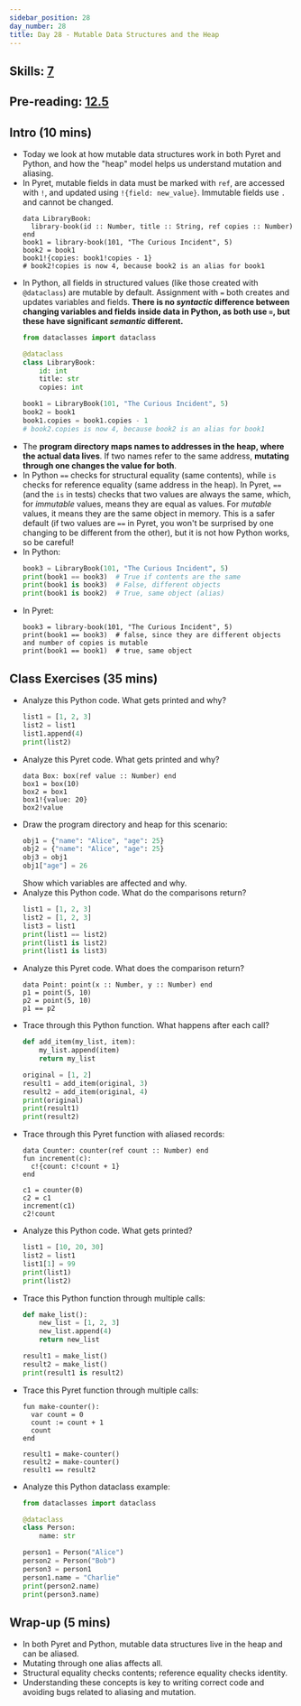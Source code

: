 ```yaml
---
sidebar_position: 28
day_number: 28
title: Day 28 - Mutable Data Structures and the Heap
---
```


## Skills: [7](/skills/#(7))

## Pre-reading: [12.5]({{DCIC_DOMAIN}}/modifying-variables.html)

## Intro (10 mins)
- Today we look at how mutable data structures work in both Pyret and Python, and how the "heap" model helps us understand mutation and aliasing.
- In Pyret, mutable fields in data must be marked with `ref`, are accessed with `!`, and updated using `!{field: new_value}`. Immutable fields use `.` and cannot be changed.
  ```pyret
  data LibraryBook:
    library-book(id :: Number, title :: String, ref copies :: Number)
  end
  book1 = library-book(101, "The Curious Incident", 5)
  book2 = book1
  book1!{copies: book1!copies - 1}
  # book2!copies is now 4, because book2 is an alias for book1
  ```
- In Python, all fields in structured values (like those created with `@dataclass`) are mutable by default. Assignment with `=` both creates and updates variables and fields. **There is no _syntactic_ difference between changing variables and fields inside data in Python, as both use `=`, but these have significant _semantic_ different.**
  ```python
  from dataclasses import dataclass

  @dataclass
  class LibraryBook:
      id: int
      title: str
      copies: int

  book1 = LibraryBook(101, "The Curious Incident", 5)
  book2 = book1
  book1.copies = book1.copies - 1
  # book2.copies is now 4, because book2 is an alias for book1
  ```
- The **program directory maps names to addresses in the heap, where the actual data lives**. If two names refer to the same address, **mutating through one changes the value for both**.
- In Python `==` checks for structural equality (same contents), while `is` checks for reference equality (same address in the heap). In Pyret, `==` (and the `is` in tests) checks that two values are always the same, which, for _immutable_ values, means they are equal as values. For _mutable_ values, it means they are the same object in memory. This is a safer default (if two values are `==` in Pyret, you won't be surprised by one changing to be different from the other), but it is not how Python works, so be careful!
- In Python:
  ```python
  book3 = LibraryBook(101, "The Curious Incident", 5)
  print(book1 == book3)  # True if contents are the same
  print(book1 is book3)  # False, different objects
  print(book1 is book2)  # True, same object (alias)
  ```
- In Pyret:
  ```pyret
  book3 = library-book(101, "The Curious Incident", 5)
  print(book1 == book3)  # false, since they are different objects and number of copies is mutable
  print(book1 == book1)  # true, same object
  ```
## Class Exercises (35 mins)
- Analyze this Python code. What gets printed and why?
  ```python
  list1 = [1, 2, 3]
  list2 = list1
  list1.append(4)
  print(list2)
  ```
- Analyze this Pyret code. What gets printed and why?
  ```pyret
  data Box: box(ref value :: Number) end
  box1 = box(10)
  box2 = box1
  box1!{value: 20}
  box2!value
  ```
- Draw the program directory and heap for this scenario:
  ```python
  obj1 = {"name": "Alice", "age": 25}
  obj2 = {"name": "Alice", "age": 25}
  obj3 = obj1
  obj1["age"] = 26
  ```
  Show which variables are affected and why.
- Analyze this Python code. What do the comparisons return?
  ```python
  list1 = [1, 2, 3]
  list2 = [1, 2, 3]
  list3 = list1
  print(list1 == list2)
  print(list1 is list2)
  print(list1 is list3)
  ```
- Analyze this Pyret code. What does the comparison return?
  ```pyret
  data Point: point(x :: Number, y :: Number) end
  p1 = point(5, 10)
  p2 = point(5, 10)
  p1 == p2
  ```
- Trace through this Python function. What happens after each call?
  ```python
  def add_item(my_list, item):
      my_list.append(item)
      return my_list
  
  original = [1, 2]
  result1 = add_item(original, 3)
  result2 = add_item(original, 4)
  print(original)
  print(result1)
  print(result2)
  ```
- Trace through this Pyret function with aliased records:
  ```pyret
  data Counter: counter(ref count :: Number) end
  fun increment(c):
    c!{count: c!count + 1}
  end
  
  c1 = counter(0)
  c2 = c1
  increment(c1)
  c2!count
  ```
- Analyze this Python code. What gets printed?
  ```python
  list1 = [10, 20, 30]
  list2 = list1
  list1[1] = 99
  print(list1)
  print(list2)
  ```
- Trace this Python function through multiple calls:
  ```python
  def make_list():
      new_list = [1, 2, 3]
      new_list.append(4)
      return new_list
  
  result1 = make_list()
  result2 = make_list()
  print(result1 is result2)
  ```
- Trace this Pyret function through multiple calls:
  ```pyret
  fun make-counter():
    var count = 0
    count := count + 1
    count
  end
  
  result1 = make-counter()
  result2 = make-counter()
  result1 == result2
  ```
- Analyze this Python dataclass example:
  ```python
  from dataclasses import dataclass
  
  @dataclass
  class Person:
      name: str
  
  person1 = Person("Alice")
  person2 = Person("Bob")
  person3 = person1
  person1.name = "Charlie"
  print(person2.name)
  print(person3.name)
  ```

## Wrap-up (5 mins)
- In both Pyret and Python, mutable data structures live in the heap and can be aliased.
- Mutating through one alias affects all.
- Structural equality checks contents; reference equality checks identity.
- Understanding these concepts is key to writing correct code and avoiding bugs related to aliasing and mutation.
